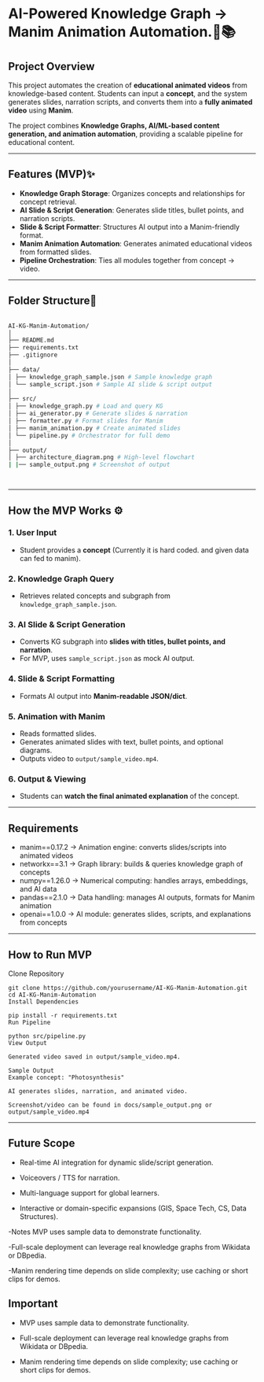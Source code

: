 
# AI-Powered Knowledge Graph → Manim Animation Automation.🚀📚

## Project Overview
This project automates the creation of **educational animated videos** from knowledge-based content.
Students can input a **concept**, and the system generates slides, narration scripts, and converts them into a **fully animated video** using **Manim**.

The project combines **Knowledge Graphs, AI/ML-based content generation, and animation automation**, providing a scalable pipeline for educational content.

---

## Features (MVP)✨
- **Knowledge Graph Storage**: Organizes concepts and relationships for concept retrieval.  
- **AI Slide & Script Generation**: Generates slide titles, bullet points, and narration scripts.  
- **Slide & Script Formatter**: Structures AI output into a Manim-friendly format.  
- **Manim Animation Automation**: Generates animated educational videos from formatted slides.  
- **Pipeline Orchestration**: Ties all modules together from concept → video.  

---

## Folder Structure📁

```bash

AI-KG-Manim-Automation/
│
├── README.md
├── requirements.txt
├── .gitignore
│
├── data/
│ ├── knowledge_graph_sample.json # Sample knowledge graph
│ └── sample_script.json # Sample AI slide & script output
│
├── src/
│ ├── knowledge_graph.py # Load and query KG
│ ├── ai_generator.py # Generate slides & narration
│ ├── formatter.py # Format slides for Manim
│ ├── manim_animation.py # Create animated slides
│ └── pipeline.py # Orchestrator for full demo
│
├── output/
│ ├── architecture_diagram.png # High-level flowchart
| |── sample_output.png # Screenshot of output




```

---

## How the MVP Works ⚙️

### 1. User Input
- Student provides a **concept** (Currently it is hard coded. and given data can fed to manim).

### 2. Knowledge Graph Query
- Retrieves related concepts and subgraph from `knowledge_graph_sample.json`.

### 3. AI Slide & Script Generation
- Converts KG subgraph into **slides with titles, bullet points, and narration**.  
- For MVP, uses `sample_script.json` as mock AI output.

### 4. Slide & Script Formatting
- Formats AI output into **Manim-readable JSON/dict**.

### 5. Animation with Manim
- Reads formatted slides.  
- Generates animated slides with text, bullet points, and optional diagrams.  
- Outputs video to `output/sample_video.mp4`.

### 6. Output & Viewing
- Students can **watch the final animated explanation** of the concept.

---

## Requirements

- manim==0.17.2      -> Animation engine: converts slides/scripts into animated videos
- networkx==3.1      -> Graph library: builds & queries knowledge graph of concepts
- numpy==1.26.0      -> Numerical computing: handles arrays, embeddings, and AI data
- pandas==2.1.0      -> Data handling: manages AI outputs, formats for Manim animation
- openai==1.0.0      -> AI module: generates slides, scripts, and explanations from concepts

---

 ## How to Run MVP
 
Clone Repository
```
git clone https://github.com/yourusername/AI-KG-Manim-Automation.git
cd AI-KG-Manim-Automation
Install Dependencies

pip install -r requirements.txt
Run Pipeline

python src/pipeline.py
View Output

Generated video saved in output/sample_video.mp4.

Sample Output
Example concept: "Photosynthesis"

AI generates slides, narration, and animated video.

Screenshot/video can be found in docs/sample_output.png or output/sample_video.mp4
```

---


## Future Scope
- Real-time AI integration for dynamic slide/script generation.

- Voiceovers / TTS for narration.

- Multi-language support for global learners.

- Interactive or domain-specific expansions (GIS, Space Tech, CS, Data Structures).

-Notes
MVP uses sample data to demonstrate functionality.

-Full-scale deployment can leverage real knowledge graphs from Wikidata or DBpedia.

-Manim rendering time depends on slide complexity; use caching or short clips for demos.


## Important
- MVP uses sample data to demonstrate functionality.

- Full-scale deployment can leverage real knowledge graphs from Wikidata or DBpedia.

- Manim rendering time depends on slide complexity; use caching or short clips for demos.

